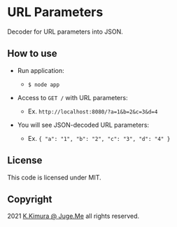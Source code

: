 # URL Parameters

Decoder for URL parameters into JSON.


## How to use

- Run application:

  - `$ node app`

- Access to `GET /` with URL parameters:

  - Ex. `http://localhost:8080/?a=1&b=2&c=3&d=4`

- You will see JSON-decoded URL parameters:

  - Ex. `{ "a": "1", "b": "2", "c": "3", "d": "4" }`


## License

This code is licensed under MIT.


## Copyright

2021 [K.Kimura @ Juge.Me](https://github.com/dotnsf) all rights reserved.
